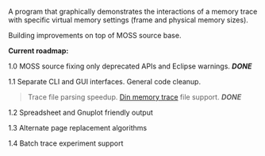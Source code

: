 A program that graphically demonstrates the interactions of a memory trace with specific virtual memory settings (frame and physical memory sizes).

Building improvements on top of MOSS source base.

**Current roadmap:**

1.0 MOSS source fixing only deprecated APIs and Eclipse warnings. _**DONE**_

1.1 Separate CLI and GUI interfaces. General code cleanup.
> Trace file parsing speedup.
> [Din memory trace](http://pages.cs.wisc.edu/~markhill/DineroIV/) file support. _**DONE**_

1.2 Spreadsheet and Gnuplot friendly output

1.3 Alternate page replacement algorithms

1.4 Batch trace experiment support